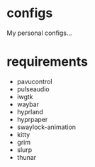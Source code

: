# configs
My personal configs...

# requirements
- pavucontrol
- pulseaudio
- iwgtk
- waybar
- hyprland
- hyprpaper
- swaylock-animation
- kitty
- grim
- slurp
- thunar
